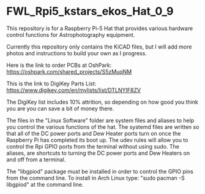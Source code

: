 # FWL_Rpi5_kstars_ekos_Hat_0_9

This repository is for a Raspberry Pi-5 Hat that provides various hardware control functions for Astrophotography equipment. 

Currently this repository only contains the KiCAD files, but I will add more photos and instructions to build your own as I progress.

Here is the link to order PCBs at OshPark:  https://oshpark.com/shared_projects/S5zMuqNM

This is the link to DigiKey Parts List: https://www.digikey.com/en/mylists/list/DTLNYIF8ZV

The DigiKey list includes 10% attrition, so depending on how good you think you are you can save a bit of money there.

The files in the "Linux Software" folder are system files and aliases to help you control the various functions of the hat.  The systemd files are written so that all of the DC power ports and Dew Heater ports turn on once the Raspberry Pi has completed its boot up.  The udev rules will allow you to control the Rpi GPIO ports from the terminal without using sudo.  The aliases, are shortcuts to turning the DC power ports and Dew Heaters on and off from a terminal.

The "libgpiod" package must be installed in order to control the GPIO pins from the command line.  To install in Arch Linux type: "sudo pacman -S libgpiod" at the command line.
